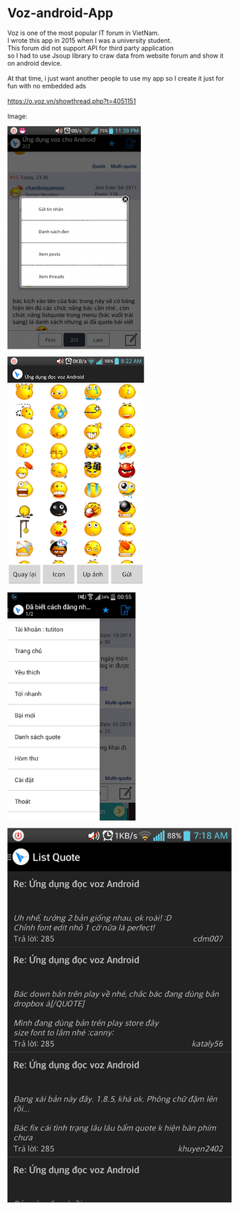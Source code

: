 # Voz-android-App

Voz is one of the most popular IT forum in VietNam.<br/>
I wrote this app in 2015 when I was a university student.<br/>
This forum did not support API for third party application <br/>
so I had to use Jsoup library to craw data from website forum and show it on android device.<br/>
<br/>
At that time, i just want another people to use my app so I create it just for fun with no embedded ads<br/>
<br/>
https://o.voz.vn/showthread.php?t=4051151<br/>
<br/>
Image:<br/>

![alt text](https://github.com/dohai2105/Voz-android-App/blob/main/bg/1.png)

![alt text](https://github.com/dohai2105/Voz-android-App/blob/main/bg/2.png)

![alt text](https://github.com/dohai2105/Voz-android-App/blob/main/bg/3.png)

![alt text](https://github.com/dohai2105/Voz-android-App/blob/main/bg/4.png)
